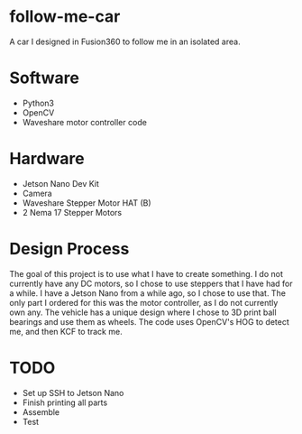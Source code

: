 # follow-me-car
 A car I designed in Fusion360 to follow me in an isolated area.
 
 # Software
- Python3
- OpenCV
- Waveshare motor controller code

# Hardware
- Jetson Nano Dev Kit
- Camera
- Waveshare Stepper Motor HAT (B)
- 2 Nema 17 Stepper Motors

# Design Process
The goal of this project is to use what I have to create something. I do not currently have any DC motors, so I chose to use steppers that I have had for a while. I have a Jetson Nano from a while ago, so I chose to use that. 
The only part I ordered for this was the motor controller, as I do not currently own any. The vehicle has a unique design where I chose to 3D print ball bearings and use them as wheels. The code uses OpenCV's HOG to detect me, and then KCF to track me.

# TODO
- Set up SSH to Jetson Nano
- Finish printing all parts
- Assemble
- Test
